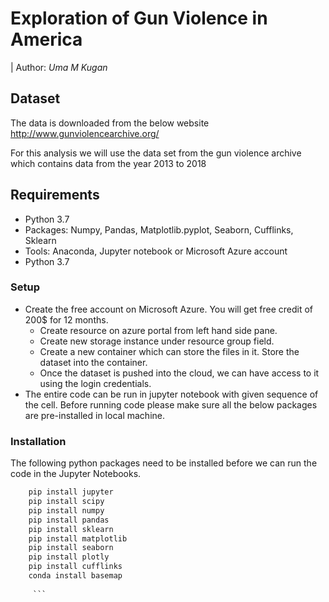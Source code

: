 # Exploration of Gun Violence in America

| Author: *Uma M Kugan*

## Dataset

The data is downloaded from the below website
http://www.gunviolencearchive.org/

For this analysis we will use the data set from the gun violence archive which contains data from the year 2013 to 2018 


## Requirements

* Python 3.7
* Packages: Numpy, Pandas, Matplotlib.pyplot, Seaborn, Cufflinks, Sklearn
* Tools: Anaconda, Jupyter notebook or Microsoft Azure account
* Python 3.7 

### Setup

* Create the free account on Microsoft Azure. You will get free credit of 200$ for 12 months.
    *	Create resource on azure portal from left hand side pane.
    *	Create new storage instance under resource group field.
    *	Create a new container which can store the files in it. Store the dataset into the container.
    *	Once the dataset is pushed into the cloud, we can have access to it using the login credentials.
*	The entire code can be run in jupyter notebook with given sequence of the cell. Before running code please make sure all the below packages are pre-installed in local machine.


### Installation

The following python packages need to be installed before we can run the code in the Jupyter Notebooks. 

 ```python
     pip install jupyter
     pip install scipy
     pip install numpy
     pip install pandas
     pip install sklearn
     pip install matplotlib
     pip install seaborn
     pip install plotly
     pip install cufflinks
     conda install basemap
     
      ```

